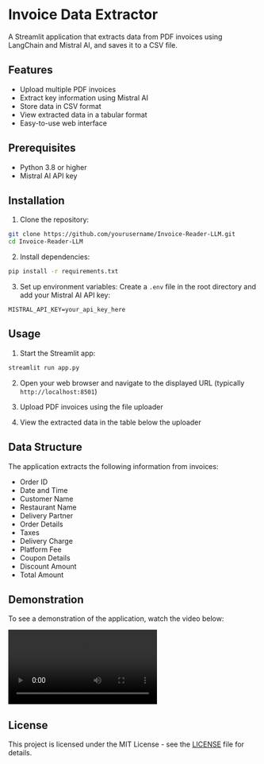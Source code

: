 # Invoice Data Extractor

A Streamlit application that extracts data from PDF invoices using LangChain and Mistral AI, and saves it to a CSV file.

## Features

- Upload multiple PDF invoices
- Extract key information using Mistral AI
- Store data in CSV format
- View extracted data in a tabular format
- Easy-to-use web interface

## Prerequisites

- Python 3.8 or higher
- Mistral AI API key

## Installation

1. Clone the repository:
```bash
git clone https://github.com/yourusername/Invoice-Reader-LLM.git
cd Invoice-Reader-LLM
```

2. Install dependencies:
```bash
pip install -r requirements.txt
```

3. Set up environment variables:
Create a `.env` file in the root directory and add your Mistral AI API key:
```
MISTRAL_API_KEY=your_api_key_here
```

## Usage

1. Start the Streamlit app:
```bash
streamlit run app.py
```

2. Open your web browser and navigate to the displayed URL (typically `http://localhost:8501`)

3. Upload PDF invoices using the file uploader

4. View the extracted data in the table below the uploader

## Data Structure

The application extracts the following information from invoices:
- Order ID
- Date and Time
- Customer Name
- Restaurant Name
- Delivery Partner
- Order Details
- Taxes
- Delivery Charge
- Platform Fee
- Coupon Details
- Discount Amount
- Total Amount

## Demonstration
To see a demonstration of the application, watch the video below:

![Demonstration](demonstration.mp4)
## License

This project is licensed under the MIT License - see the [LICENSE](LICENSE) file for details.